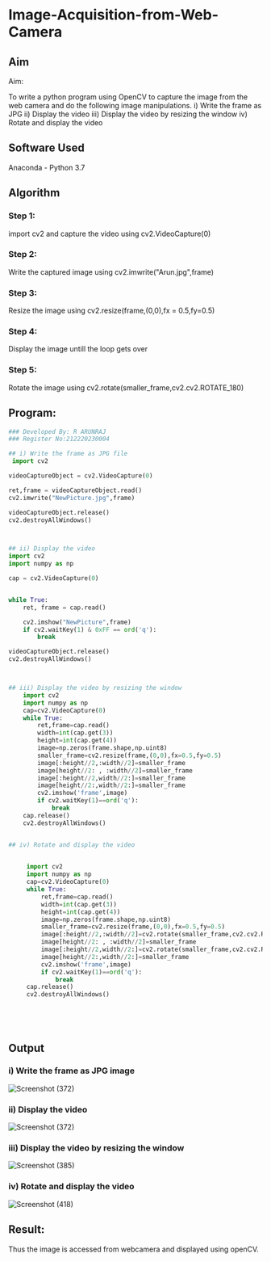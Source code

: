 # Image-Acquisition-from-Web-Camera
## Aim
 
Aim:
 
To write a python program using OpenCV to capture the image from the web camera and do the following image manipulations.
i) Write the frame as JPG 
ii) Display the video 
iii) Display the video by resizing the window
iv) Rotate and display the video

## Software Used
Anaconda - Python 3.7
## Algorithm
### Step 1:
import cv2 and capture the video using cv2.VideoCapture(0)

### Step 2:
Write the captured image using cv2.imwrite("Arun.jpg",frame)

### Step 3:
Resize the image using cv2.resize(frame,(0,0),fx = 0.5,fy=0.5)

### Step 4:
Display the image untill the loop gets over

### Step 5:
Rotate the image using cv2.rotate(smaller_frame,cv2.cv2.ROTATE_180)

## Program:
``` Python
### Developed By: R ARUNRAJ
### Register No:212220230004

## i) Write the frame as JPG file
 import cv2

videoCaptureObject = cv2.VideoCapture(0)

ret,frame = videoCaptureObject.read()
cv2.imwrite("NewPicture.jpg",frame)

videoCaptureObject.release()
cv2.destroyAllWindows()



## ii) Display the video
import cv2
import numpy as np

cap = cv2.VideoCapture(0)


while True:
    ret, frame = cap.read()

    cv2.imshow("NewPicture",frame)
    if cv2.waitKey(1) & 0xFF == ord('q'):
        break

videoCaptureObject.release()
cv2.destroyAllWindows()



## iii) Display the video by resizing the window
    import cv2
    import numpy as np
    cap=cv2.VideoCapture(0)
    while True:
        ret,frame=cap.read()
        width=int(cap.get(3))
        height=int(cap.get(4))
        image=np.zeros(frame.shape,np.uint8)
        smaller_frame=cv2.resize(frame,(0,0),fx=0.5,fy=0.5)
        image[:height//2,:width//2]=smaller_frame
        image[height//2: , :width//2]=smaller_frame
        image[:height//2,width//2:]=smaller_frame
        image[height//2:,width//2:]=smaller_frame
        cv2.imshow('frame',image)
        if cv2.waitKey(1)==ord('q'):
            break
    cap.release()
    cv2.destroyAllWindows()


## iv) Rotate and display the video

 
     import cv2
     import numpy as np
     cap=cv2.VideoCapture(0)
     while True:
         ret,frame=cap.read()
         width=int(cap.get(3))
         height=int(cap.get(4))
         image=np.zeros(frame.shape,np.uint8)
         smaller_frame=cv2.resize(frame,(0,0),fx=0.5,fy=0.5)
         image[:height//2,:width//2]=cv2.rotate(smaller_frame,cv2.cv2.ROTATE_180)
         image[height//2: , :width//2]=smaller_frame
         image[:height//2,width//2:]=cv2.rotate(smaller_frame,cv2.cv2.ROTATE_180)
         image[height//2:,width//2:]=smaller_frame
         cv2.imshow('frame',image)
         if cv2.waitKey(1)==ord('q'):
             break
     cap.release()
     cv2.destroyAllWindows()






```
## Output

### i) Write the frame as JPG image
![Screenshot (372)](https://user-images.githubusercontent.com/75235747/161419608-84078450-d0e6-4280-a25a-a9032daaf5f5.png)



### ii) Display the video
![Screenshot (372)](https://user-images.githubusercontent.com/75235747/161419618-1bd200fb-7bd1-46ef-864f-f775feb893a3.png)



### iii) Display the video by resizing the window
![Screenshot (385)](https://user-images.githubusercontent.com/75235747/162723836-dfc4c77f-3a13-404f-af30-d22ec1adad8c.png)





### iv) Rotate and display the video
![Screenshot (418)](https://user-images.githubusercontent.com/75235747/162724360-a610b5d0-5e89-4c28-af7d-50a24127228b.png)







## Result:
Thus the image is accessed from webcamera and displayed using openCV.
